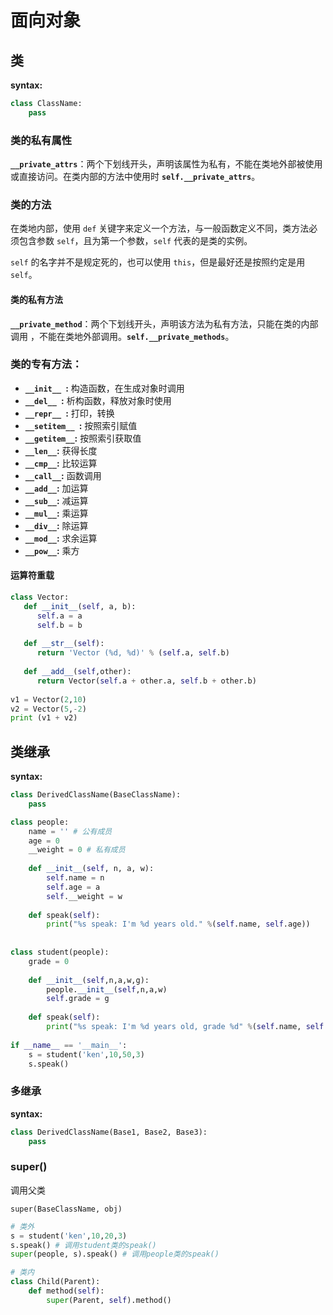 # 面向对象

## 类

**syntax:**

```python
class ClassName:
    pass
```

### 类的私有属性

**`__private_attrs`**：两个下划线开头，声明该属性为私有，不能在类地外部被使用或直接访问。在类内部的方法中使用时 **`self.__private_attrs`**。

### 类的方法

在类地内部，使用 `def` 关键字来定义一个方法，与一般函数定义不同，类方法必须包含参数 `self`，且为第一个参数，`self` 代表的是类的实例。

`self` 的名字并不是规定死的，也可以使用 `this`，但是最好还是按照约定是用 `self`。

#### 类的私有方法

**`__private_method`**：两个下划线开头，声明该方法为私有方法，只能在类的内部调用 ，不能在类地外部调用。**`self.__private_methods`**。

### 类的专有方法：

- **`__init__ `:** 构造函数，在生成对象时调用
- **`__del__ `:** 析构函数，释放对象时使用
- **`__repr__ `:** 打印，转换
- **`__setitem__ `:** 按照索引赋值
- **`__getitem__`:** 按照索引获取值
- **`__len__`:** 获得长度
- **`__cmp__`:** 比较运算
- **`__call__`:** 函数调用
- **`__add__`:** 加运算
- **`__sub__`:** 减运算
- **`__mul__`:** 乘运算
- **`__div__`:** 除运算
- **`__mod__`:** 求余运算
- **`__pow__`:** 乘方

#### 运算符重载

```python
class Vector:
   def __init__(self, a, b):
      self.a = a
      self.b = b
 
   def __str__(self):
      return 'Vector (%d, %d)' % (self.a, self.b)
   
   def __add__(self,other):
      return Vector(self.a + other.a, self.b + other.b)
 
v1 = Vector(2,10)
v2 = Vector(5,-2)
print (v1 + v2)
```

## 类继承

**syntax:**

```python
class DerivedClassName(BaseClassName):
    pass
```

```python
class people:
    name = '' # 公有成员
    age = 0
    __weight = 0 # 私有成员
    
    def __init__(self, n, a, w):
        self.name = n
        self.age = a
        self.__weight = w
        
    def speak(self):
        print("%s speak: I'm %d years old." %(self.name, self.age))
        
        
class student(people):
    grade = 0
    
    def __init__(self,n,a,w,g):
        people.__init__(self,n,a,w)
        self.grade = g
        
    def speak(self):
        print("%s speak: I'm %d years old, grade %d" %(self.name, self.age, self.grade))
        
if __name__ == '__main__':
    s = student('ken',10,50,3)
    s.speak()
```

### 多继承

**syntax:**

```python
class DerivedClassName(Base1, Base2, Base3):
    pass
```

### super()

调用父类

`super(BaseClassName, obj)`

```python
# 类外
s = student('ken',10,20,3)
s.speak() # 调用student类的speak()
super(people, s).speak() # 调用people类的speak()

# 类内
class Child(Parent):
    def method(self):
        super(Parent, self).method()
```



